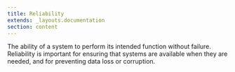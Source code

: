 ```yaml
---
title: Reliability
extends: _layouts.documentation
section: content
---
```


The ability of a system to perform its intended function without failure. Reliability is important for ensuring that systems are available when they are needed, and for preventing data loss or corruption.